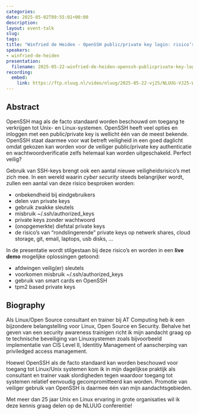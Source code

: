 ```yaml
---
categories:
date: 2025-05-02T09:55:01+00:00
description:
layout: event-talk
slug:
tags:
title: "Winfried de Heiden - OpenSSH public/private key login: risico’s en mitigatie"
speakers:
- winfried-de-heiden
presentation:
  filename: 2025-05-22-winfried-de-heiden-openssh-publicprivate-key-login-risicos-en-mitigatie.pdf
recording:
  embed:
    link: https://ftp.nluug.nl/video/nluug/2025-05-22-vj25/NLUUG-VJ25-WinfriedDeHeiden-OpenSSHKeyLogin.mp4
---
```


## Abstract

OpenSSH mag als de facto standaard worden beschouwd om toegang te verkrijgen tot Unix- en Linux-systemen.
OpenSSH heeft veel opties en inloggen met een public/private key is wellicht één van de meest bekende. OpenSSH staat daarmee voor wat betreft veiligheid in een goed daglicht omdat gekozen kan worden voor de veiliger public/private key authenticatie en wachtwoordverificatie zelfs helemaal kan worden uitgeschakeld. Perfect veilig?

Gebruik van SSH-keys brengt ook een aantal nieuwe veiligheidsrisico’s met zich mee. In een wereld waarin _cyber security_ steeds belangrijker wordt, zullen een aantal van deze risico besproken worden:

- onbekendheid bij eindgebruikers
- delen van private keys
- gebruik zwakke sleutels
- misbruik ~/.ssh/authorized_keys
- private keys zonder wachtwoord
- (onopgemerkte) diefstal private keys
- de risico’s van “rondslingerende” private keys op netwerk shares, cloud storage, git, email, laptops, usb disks, …

In de presentatie wordt stilgestaan bij deze risico’s en worden in een **live demo** mogelijke oplossingen getoond:

- afdwingen veilig(er) sleutels
- voorkomen misbruik ~/.ssh/authorized_keys
- gebruik van smart cards en OpenSSH
- tpm2 based private keys

## Biography

Als Linux/Open Source consultant en trainer bij AT Computing heb ik een bijzondere belangstelling voor Linux, Open Source en Security. Behalve het geven van een security awareness trainigen richt ik mijn aandacht graag op te technische beveiliging van Linuxsystemen zoals bijvoorbeeld implementatie van CIS Level II, Identitiy Management of aanscherping van priviledged access management.

Hoewel OpenSSH als de facto standaard kan worden beschouwd voor toegang tot Linux/Unix systemen kom ik in mijn dagelijkse praktijk als consultant en trainer vaak slordigheden tegen waardoor toegang tot systemen relatief eenvoudig gecompromitteerd kan worden. Promotie van veiliger gebruik van OpenSSH is daarmee één van mijn aandachtsgebieden.

Met meer dan 25 jaar Unix en Linux ervaring in grote organisaties wil ik deze kennis graag delen op de NLUUG conferentie!
